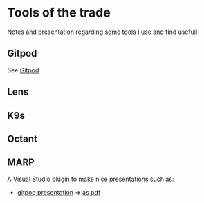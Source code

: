 # Tools of the trade
Notes and presentation regarding some tools I use and find usefull

## Gitpod

See [Gitpod](./gitpod/README.md)

## Lens


## K9s


## Octant


## MARP

A Visual Studio plugin to make nice presentations such as:

* [gitpod presentation](./gitpod/presentation-2022-07.md) => [as pdf](./gitpod/presentation-2022-07.pdf)

